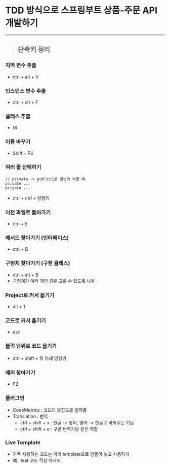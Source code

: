 
# TDD 방식으로 스프링부트 상품-주문 API 개발하기 

------------------------------------------------------------------------------------------------------------------------

> ## 단축키 정리

### 지역 변수 추출
- ctrl + alt + V


### 인스턴스 변수 추출
- ctrl + alt + F


### 클래스 추출
- f6


### 이름 바꾸기
- Shift + F6


### 여러 줄 선택하기
    // private -> public으로 한번에 바꿀 때
    private ...
    private ...
- ctrl + ctrl + 방향키


### 이전 파일로 돌아가기
- ctrl + E


### 메서드 찾아가기 (인터페이스)
- ctrl + B

### 구현체 찾아가기 (구현 클래스)
- ctrl + alt + B
- 구현체가 여러 개인 경우 고를 수 있도록 나옴


### Project로 커서 옮기기
- alt + 1


### 코드로 커서 옮기기
- esc


### 블럭 단위로 코드 옮기기
- ctrl + shift + 위 아래 방향키


### 에러 찾아가기
- F2


### 플러그인
- CodeMetrics : 코드의 복잡도를 알려줌 
- Translation : 번역
  - ctrl + shift + x : 한글 -> 영어, 영어 -> 한글로 바꿔주는 기능
  - ctrl + shift + o : 구글 번역기랑 같은 역할


### Live Template
- 자주 사용하는 코드는 미리 template으로 만들어 놓고 사용하자
- 예 : test 코드 작성 메서드




